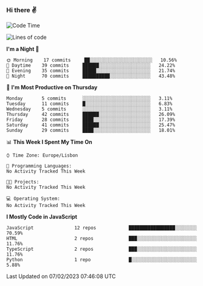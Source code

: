 ### Hi there :v:

<!--
**eusebioaddsilva/eusebioaddsilva** is a ✨ _special_ ✨ repository because its `README.md` (this file) appears on your GitHub profile.

<!--START_SECTION:waka-->
![Code Time](http://img.shields.io/badge/Code%20Time-35%20hrs%2012%20mins-blue)

![Lines of code](https://img.shields.io/badge/From%20Hello%20World%20I%27ve%20Written-701%20Thousand%20lines%20of%20code-blue)

**I'm a Night 🦉** 

```text
🌞 Morning    17 commits     ██░░░░░░░░░░░░░░░░░░░░░░░   10.56% 
🌆 Daytime    39 commits     ██████░░░░░░░░░░░░░░░░░░░   24.22% 
🌃 Evening    35 commits     █████░░░░░░░░░░░░░░░░░░░░   21.74% 
🌙 Night      70 commits     ██████████░░░░░░░░░░░░░░░   43.48%

```
📅 **I'm Most Productive on Thursday** 

```text
Monday       5 commits      ░░░░░░░░░░░░░░░░░░░░░░░░░   3.11% 
Tuesday      11 commits     █░░░░░░░░░░░░░░░░░░░░░░░░   6.83% 
Wednesday    5 commits      ░░░░░░░░░░░░░░░░░░░░░░░░░   3.11% 
Thursday     42 commits     ██████░░░░░░░░░░░░░░░░░░░   26.09% 
Friday       28 commits     ████░░░░░░░░░░░░░░░░░░░░░   17.39% 
Saturday     41 commits     ██████░░░░░░░░░░░░░░░░░░░   25.47% 
Sunday       29 commits     ████░░░░░░░░░░░░░░░░░░░░░   18.01%

```


📊 **This Week I Spent My Time On** 

```text
⌚︎ Time Zone: Europe/Lisbon

💬 Programming Languages: 
No Activity Tracked This Week

🐱‍💻 Projects: 
No Activity Tracked This Week

💻 Operating System: 
No Activity Tracked This Week

```

**I Mostly Code in JavaScript** 

```text
JavaScript               12 repos            █████████████████░░░░░░░░   70.59% 
HTML                     2 repos             ███░░░░░░░░░░░░░░░░░░░░░░   11.76% 
TypeScript               2 repos             ███░░░░░░░░░░░░░░░░░░░░░░   11.76% 
Python                   1 repo              █░░░░░░░░░░░░░░░░░░░░░░░░   5.88%

```



 Last Updated on 07/02/2023 07:46:08 UTC
<!--END_SECTION:waka-->
